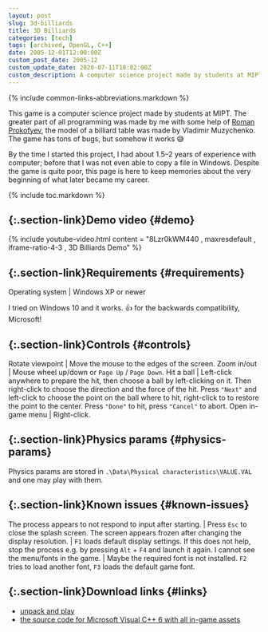 ```yaml
---
layout: post
slug: 3d-billiards
title: 3D Billiards
categories: [tech]
tags: [archived, OpenGL, C++]
date: 2005-12-01T12:00:00Z
custom_post_date: 2005-12
custom_update_date: 2020-07-11T18:02:00Z
custom_description: A computer science project made by students at MIPT.
---
```

{% include common-links-abbreviations.markdown %}

This game is a computer science project made by students at MIPT.
The greater part of all programming was made by me with some help of [Roman Prokofyev](https://prokofyev.ch),
the model of a billiard table was made by Vladimir Muzychenko.
The game has tons of bugs, but somehow it works &#x1f605;

By the time I started this project, I had about 1.5&ndash;2 years of experience with computer;
before that I was not even able to copy a file in Windows.
Despite the game is quite poor, this page is here to keep memories about the very beginning of what later became my career. 

{% include toc.markdown %}

## [](#demo){:.section-link}Demo video {#demo}

{% include youtube-video.html content = "8Lzr0kWM440 , maxresdefault , iframe-ratio-4-3 , 3D Billiards Demo" %}

## [](#requirements){:.section-link}Requirements {#requirements}

Operating system | Windows XP or newer

I tried on Windows 10 and it works. &#x1f44d; for the backwards compatibility, Microsoft!

## [](#controls){:.section-link}Controls {#controls}

Rotate viewpoint | Move the mouse to the edges of the screen.
Zoom in/out | Mouse wheel up/down or `Page Up` / `Page Down`.
Hit a ball | Left-click anywhere to prepare the hit, then choose a ball by left-clicking on it. Then right-click to choose the direction and the force of the hit. Press `"Next"` and  left-click to choose the point on the ball where to hit, right-click to to restore the point to the center. Press `"Done"` to hit, press `"Cancel"` to abort.
Open in-game menu | Right-click.

## [](#physics-params){:.section-link}Physics params {#physics-params}
Physics params are stored in `.\Data\Physical characteristics\VALUE.VAL` and one may play with them.

## [](#known-issues){:.section-link}Known issues {#known-issues}

The process appears to not respond to input after starting. | Press `Esc` to close the splash screen.
The screen appears frozen after changing the display resolution. | `F1` loads default display settings. If this does not help, stop the process e.g. by pressing `Alt` + `F4` and launch it again.
I cannot see the menu/fonts in the game. | Maybe the required font is not installed. `F2` tries to load another font, `F3` loads the default game font.

## [](#links){:.section-link}Download links {#links}
* [unpack and play](https://docs.google.com/leaf?id=0B_4a-5REfZ5jMGIxNzFkMWYtMGVmNy00NDZiLWJhOTAtY2U1ZDU3ODU4MDIz&sort=name&layout=list&num=50)
* [the source code for Microsoft Visual C++ 6 with all in-game assets](https://docs.google.com/leaf?id=0B_4a-5REfZ5jMzNkZWU2NGItYTFhOS00ODkxLWExYTUtNDk1MGVmODUyMDlh&sort=name&layout=list&num=50)
